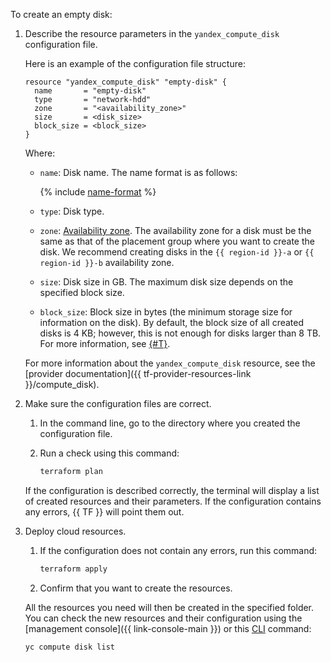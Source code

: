 To create an empty disk:

1. Describe the resource parameters in the `yandex_compute_disk` configuration file.

   Here is an example of the configuration file structure:

   ```hcl
   resource "yandex_compute_disk" "empty-disk" {
     name       = "empty-disk"
     type       = "network-hdd"
     zone       = "<availability_zone>"
     size       = <disk_size>
     block_size = <block_size>
   }
   ```

   Where:
   * `name`: Disk name. The name format is as follows:

      {% include [name-format](../../_includes/name-format.md) %}

   * `type`: Disk type.
   * `zone`: [Availability zone](../../overview/concepts/geo-scope.md). The availability zone for a disk must be the same as that of the placement group where you want to create the disk. We recommend creating disks in the `{{ region-id }}-a` or `{{ region-id }}-b` availability zone.
   * `size`: Disk size in GB. The maximum disk size depends on the specified block size.
   * `block_size`: Block size in bytes (the minimum storage size for information on the disk). By default, the block size of all created disks is 4 KB; however, this is not enough for disks larger than 8 TB. For more information, see [{#T}](../../compute/operations/disk-create/empty-disk-blocksize.md).

   For more information about the `yandex_compute_disk` resource, see the [provider documentation]({{ tf-provider-resources-link }}/compute_disk).

1. Make sure the configuration files are correct.

   1. In the command line, go to the directory where you created the configuration file.
   1. Run a check using this command:

      ```bash
      terraform plan
      ```

   If the configuration is described correctly, the terminal will display a list of created resources and their parameters. If the configuration contains any errors, {{ TF }} will point them out.

1. Deploy cloud resources.

   1. If the configuration does not contain any errors, run this command:

      ```bash
      terraform apply
      ```

   1. Confirm that you want to create the resources.

   All the resources you need will then be created in the specified folder. You can check the new resources and their configuration using the [management console]({{ link-console-main }}) or this [CLI](../../cli/quickstart.md) command:

   ```bash
   yc compute disk list
   ```
